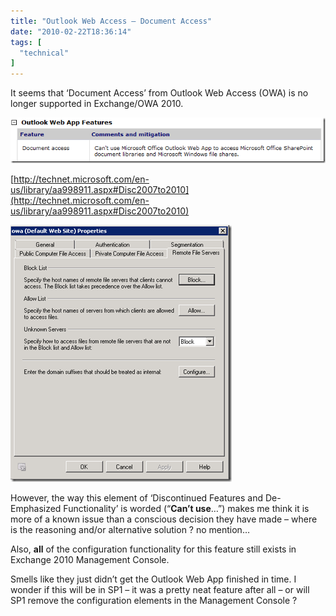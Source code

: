 ```yaml
---
title: "Outlook Web Access – Document Access"
date: "2010-02-22T18:36:14"
tags: [
  "technical"
]
---
```

It seems that ‘Document Access’ from Outlook Web Access (OWA) is no longer supported in Exchange/OWA 2010.

![image](/assets/images/outlook-web-access-document-access-image_thumb.png)

[http://technet.microsoft.com/en-us/library/aa998911.aspx#Disc2007to2010](http://technet.microsoft.com/en-us/library/aa998911.aspx#Disc2007to2010)

![image](/assets/images/outlook-web-access-document-access-image_thumb_1.png)

However, the way this element of ‘Discontinued Features and De-Emphasized Functionality’ is worded (“**Can’t use**…”) makes me think it is more of a known issue than a conscious decision they have made – where is the reasoning and/or alternative solution ? no mention…

Also, **all** of the configuration functionality for this feature still exists in Exchange 2010 Management Console.

Smells like they just didn’t get the Outlook Web App finished in time. I wonder if this will be in SP1 – it was a pretty neat feature after all – or will SP1 remove the configuration elements in the Management Console ?

